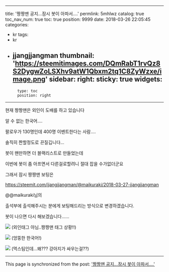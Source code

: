 
---
title: '짱짱맨 공지...잠시 봇이 아파서....'
permlink: 5mhlwz
catalog: true
toc_nav_num: true
toc: true
position: 9999
date: 2018-03-26 22:05:45
categories:
- kr
tags:
- kr
- jjangjjangman
thumbnail: 'https://steemitimages.com/DQmRabT1rvQz8S2DygwZoLSXhv9atW1Qbxm2tq1C8ZyWzxe/image.png'
sidebar:
    right:
        sticky: true
widgets:
    -
        type: toc
        position: right
---


현재 짱짱맨은 외인이 도배를 하고 있습니다

알 수 없는 한국어....

팔로우가 130명인데 400명 이벤트한다는 사람....

솔직히 짠할정도로 끈질깁니다...

봇이 왠만하면 더 블랙리스트로 만들었는데 

이번에 봇이 좀 아프면서 다른걸로할려니 절대 잡을 수가없더군요

그래서 잠시 짱짱맨 보팅은

https://steemit.com/jjangjjangman/@maikuraki/2018-03-27-jjangjjangman

@@maikuraki님의 

출석부에 출석해주시는 분에게 보팅해드리는 방식으로 변경하겠습니다.

봇이 나으면 다시 해보겠습니다......

![](https://steemitimages.com/DQmRabT1rvQz8S2DygwZoLSXhv9atW1Qbxm2tq1C8ZyWzxe/image.png)
(외인태그 아님..짱짱맨 태그 상황!!)

![](https://steemitimages.com/DQmVH3TPzjvJsDatLypquHvhbS3uh8sUiaB5KrhK4t7ksnJ/image.png)
(엉뚱한 한국어!)

![](https://steemitimages.com/DQmdf5ixZ3tiZnZHW6PaMoytnVsEFQRxmD1RhgRJKiuDSx1/image.png)
(먹스팀인데...왜??? 강아지가 싸우는걸??)

- - -

This page is synchronized from the post: ['짱짱맨 공지...잠시 봇이 아파서....'](https://steemit.com/@virus707/5mhlwz)
